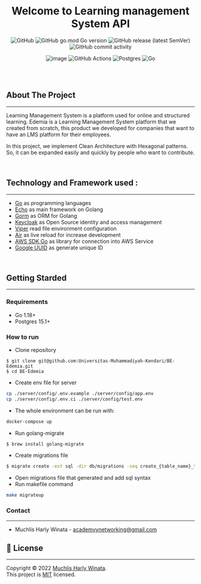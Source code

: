 <h1 align="center">Welcome to Learning management System API</h1>
<div align="center">

![GitHub](https://img.shields.io/github/license/Learning-Management-System-Kelompok-42/BE-LMS?style=flat-square)
![GitHub go.mod Go version](https://img.shields.io/github/go-mod/go-version/Learning-Management-System-Kelompok-42/BE-LMS?style=flat-square)
![GitHub release (latest SemVer)](https://img.shields.io/github/v/release/Learning-Management-System-Kelompok-42/BE-LMS?style=flat-square)
![GitHub commit activity](https://img.shields.io/github/commit-activity/m/Learning-Management-System-Kelompok-42/BE-LMS)

![image](https://img.shields.io/badge/Amazon_AWS-FF9900?style=for-the-badge&logo=amazonaws&logoColor=white)
![GitHub Actions](https://img.shields.io/badge/github%20actions-%232671E5.svg?style=for-the-badge&logo=githubactions&logoColor=white)
![Postgres](https://img.shields.io/badge/postgres-%23316192.svg?style=for-the-badge&logo=postgresql&logoColor=white)
![Go](https://img.shields.io/badge/go-%2300ADD8.svg?style=for-the-badge&logo=go&logoColor=white)
</div><br><br>


## About The Project
___

Learning Management System is a platform used for online and structured learning. Edemia is a Learning Management System platform that we created from scratch, this product we developed for companies that want to have an LMS platform for their employees.

In this project, we implement Clean Architecture with Hexagonal patterns. So, it can be expanded easily and quickly by people who want to contribute.

<br>

## Technology and Framework used :
___

- [Go](https://go.dev/) as programming languages
- [Echo](https://echo.labstack.com) as main framework on Golang
- [Gorm](https://gorm.io/index.html) as ORM for Golang
- [Keycloak]() as Open Source identity and access management
- [Viper](https://github.com/spf13/viper) read file environment configuration
- [Air](https://github.com/cespare/reflex) as live reload for increase development
- [AWS SDK Go](https://github.com/aws/aws-sdk-go) as library for connection into AWS Service
- [Google UUID](https://github.com/google/uuid) as generate unique ID

<br>

## Getting Starded
___

### Requirements

- Go 1.18+
- Postgres 15.1+

### How to run

- Clone repository
````
$ git clone git@github.com:Universitas-Muhammadiyah-Kendari/BE-Edemia.git
$ cd BE-Edemia
````

- Create env file for server
```bash
cp ./server/config/.env.example ./server/config/app.env
cp ./server/config/.env.ci ./server/config/test.env
```

- The whole environment can be run with:
```bash
docker-compose up
```

- Run golang-migrate
```bash
$ brew install golang-migrate
```

- Create migrations file
```bash
$ migrate create -ext sql -dir db/migrations -seq create_{table_name}_table
```

- Open migrations file that generated and add sql syntax
- Run makefile command
```bash
make migrateup
```


### Contact
___

- Muchlis Harly Winata - academyynetworking@gmail.com
  
## 📝 License
___

Copyright © 2022 [Muchlis Harly Winata](https://github.com/w33h).<br />
This project is [MIT](https://github.com/Learning-Management-System-Kelompok-42/BE-LMS/blob/development/LICENSE) licensed.
